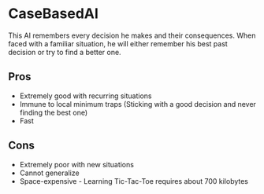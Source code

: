 CaseBasedAI
===========

This AI remembers every decision he makes and their consequences. 
When faced with a familiar situation, he will either remember his best past decision or try to find a better one.

Pros
----
- Extremely good with recurring situations
- Immune to local minimum traps (Sticking with a good decision and never finding the best one)
- Fast

Cons
----
- Extremely poor with new situations
- Cannot generalize
- Space-expensive - Learning Tic-Tac-Toe requires about 700 kilobytes
